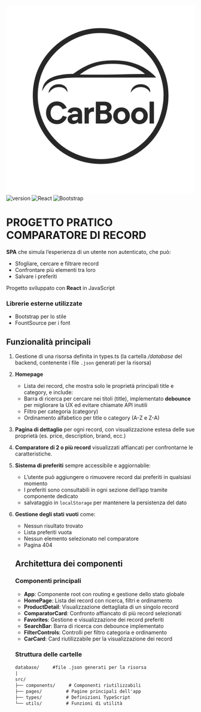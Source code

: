 ![](src/assets/logo.png)
![version](https://img.shields.io/badge/version-v1.0-green?style=plastic) ![React](https://img.shields.io/badge/React-19.1.0-informational?style=plastic) ![Bootstrap](https://img.shields.io/badge/Bootstrap-5.3.7-brightgreen?style=plastic)
# PROGETTO PRATICO COMPARATORE DI RECORD

**SPA** che simula l’esperienza di un utente non autenticato, che può:
  - Sfogliare, cercare e filtrare record
  - Confrontare più elementi tra loro
  - Salvare i preferiti




Progetto sviluppato con **React** in JavaScript

### Librerie esterne utilizzate
 - Bootstrap per lo stile
 - FountSource per i font


## Funzionalità principali

1. Gestione di una risorsa definita in types.ts (la cartella */database* del backend, contenente i file `.json` generati per la risorsa)

2. **Homepage**
    - Lista dei record, che mostra solo le proprietà principali title e category, e include:
    - Barra di ricerca per cercare nei titoli (title), implementato **debounce** per migliorare la UX ed evitare chiamate API inutili
    - Filtro per categoria (category)
    - Ordinamento alfabetico per title o category (A-Z e Z-A)

3. **Pagina di dettaglio** per ogni record, con visualizzazione estesa delle sue proprietà (es. price, description, brand, ecc.)

4. **Comparatore di 2 o più record**  visualizzati affiancati per confrontarne le caratteristiche.

5. **Sistema di preferiti** sempre accessibile e aggiornabile:
    - L’utente può aggiungere o rimuovere record dai preferiti in qualsiasi momento
    - I preferiti sono consultabili in ogni sezione dell’app tramite componente dedicato
    - salvataggio in `localStorage` per mantenere la persistenza del dato

6. **Gestione degli stati vuoti** come:
    - Nessun risultato trovato
    - Lista preferiti vuota
    - Nessun elemento selezionato nel comparatore
    - Pagina 404


    ## Architettura dei componenti

    ### Componenti principali

    - **App**: Componente root con routing e gestione dello stato globale
    - **HomePage**: Lista dei record con ricerca, filtri e ordinamento
    - **ProductDetail**: Visualizzazione dettagliata di un singolo record
    - **ComparatorCard**: Confronto affiancato di più record selezionati
    - **Favorites**: Gestione e visualizzazione dei record preferiti
    - **SearchBar**: Barra di ricerca con debounce implementato
    - **FilterControls**: Controlli per filtro categoria e ordinamento
    - **CarCard**: Card riutilizzabile per la visualizzazione dei record


    ### Struttura delle cartelle

    ```
    database/     #file .json generati per la risorsa
    |
    src/
    ├── components/     # Componenti riutilizzabili
    ├── pages/         # Pagine principali dell'app
    ├── types/         # Definizioni TypeScript
    └── utils/         # Funzioni di utilità
    ```
